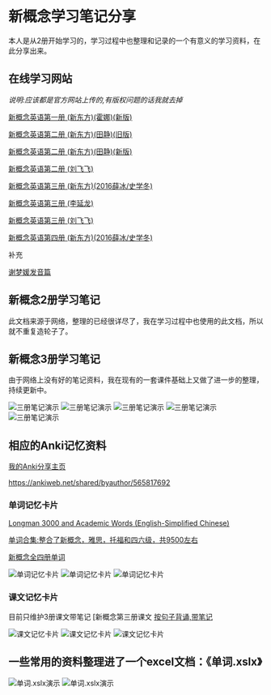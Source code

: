 # 新概念学习笔记分享

本人是从2册开始学习的，学习过程中也整理和记录的一个有意义的学习资料，在此分享出来。


## **在线学习网站**
*说明:应该都是官方网站上传的,有版权问题的话我就去掉*


[新概念英语第一册 (新东方)(霍娜)(新版)](https://www.youtube.com/playlist?list=PLK6q4vrvWZiOwRBJk5p13oYBlEF1MB953)

[新概念英语第二册 (新东方)(田静)(旧版)](https://www.youtube.com/playlist?list=PLK6q4vrvWZiNf2s8_pmXrnLjeL5Vdepbi)

[新概念英语第二册 (新东方)(田静)(新版)](https://www.youtube.com/playlist?list=PLK6q4vrvWZiOSvEYiO2EzUBIux5M7VOqu)

[新概念英语第二册 (刘飞飞)](https://www.youtube.com/playlist?list=PL5YAbMpT3Nh3k4XoR6u_r1bhr_Vg00QyQ)

[新概念英语第三册 (新东方)(2016薛冰/史学冬)](https://www.youtube.com/playlist?list=PLK6q4vrvWZiMw-KFlqfupuIv8fNlsrood)

[新概念英语第三册 (李延龙)](https://www.youtube.com/playlist?list=PLEiaor0j0eGCnqZtfj0J5G_T0Lbp4zCVQ)

[新概念英语第三册 (刘飞飞)](https://www.youtube.com/playlist?list=PL5YAbMpT3Nh1ho20sV0bpbLFzf6J9ygPV)

[新概念英语第四册 (新东方)(2016薛冰/史学冬)](https://www.youtube.com/playlist?list=PLK6q4vrvWZiPminGdxNZSdMx3d6k4mSY_)

补充

[谢梦媛发音篇](https://www.youtube.com/playlist?list=PLQ67idcbIuFb89IoMgOI5RZpD9vJO1_it)

## **新概念2册学习笔记**

此文档来源于网络，整理的已经很详尽了，我在学习过程中也使用的此文档，所以就不重复造轮子了。

## **新概念3册学习笔记**

由于网络上没有好的笔记资料，我在现有的一套课件基础上又做了进一步的整理，持续更新中。

![三册笔记演示](./img/课文1.png)
![三册笔记演示](./img/课文2.png)
![三册笔记演示](./img/课文3.png)
![三册笔记演示](./img/课文4.png)
![三册笔记演示](./img/课文5.png)

## **相应的Anki记忆资料**

[我的Anki分享主页](https://ankiweb.net/shared/byauthor/565817692) 

<https://ankiweb.net/shared/byauthor/565817692>

### **单词记忆卡片**

[Longman 3000 and Academic Words (English-Simplified Chinese)](https://ankiweb.net/shared/info/565817692)

[单词合集:整合了新概念，雅思，托福和四六级，共9500左右](https://ankiweb.net/shared/info/1323516802)

[新概念全四册单词](https://ankiweb.net/shared/info/2017522068)


![单词记忆卡片](./img/anki_单词1.png)
![单词记忆卡片](./img/anki_单词2.png)
![单词记忆卡片](./img/anki_单词3.png)

### **课文记忆卡片**

目前只维护3册课文带笔记
[新概念第三册课文 [按句子背诵,带笔记](https://ankiweb.net/shared/info/1533041577)

![课文记忆卡片](./img/anki_课文1.png)
![课文记忆卡片](./img/anki_课文2.png)
![课文记忆卡片](./img/anki_课文3.png)

## **一些常用的资料整理进了一个excel文档**：《单词.xslx》

![单词.xslx演示](./img/单词1.png)
![单词.xslx演示](./img/单词2.png)